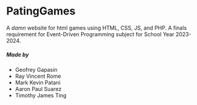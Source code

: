 # PatingGames

A _damn_ website for html games using HTML, CSS, JS, and PHP.
A finals requirement for Event-Driven Programming subject for School Year 2023-2024.

##### Made by

- Geofrey Gapasin
- Ray Vincent Rome
- Mark Kevin Patani
- Aaron Paul Suarez
- Timothy James Ting

